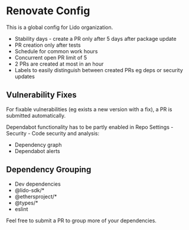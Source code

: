 # Renovate Config

This is a global config for Lido organization.

- Stability days - create a PR only after 5 days after package update
- PR creation only after tests
- Schedule for common work hours
- Concurrent open PR limit of 5
- 2 PRs are created at most in an hour
- Labels to easily distinguish between created PRs eg deps or security updates

## Vulnerability Fixes

For fixable vulnerabilities (eg exists a new version with a fix), a PR is submitted automatically.

Dependabot functionality has to be partly enabled in Repo Settings - Security - Code security and analysis:
- Dependency graph
- Dependabot alerts

## Dependency Grouping

- Dev dependencies
- @lido-sdk/*
- @ethersproject/*
- @types/*
- eslint

Feel free to submit a PR to group more of your dependencies.
